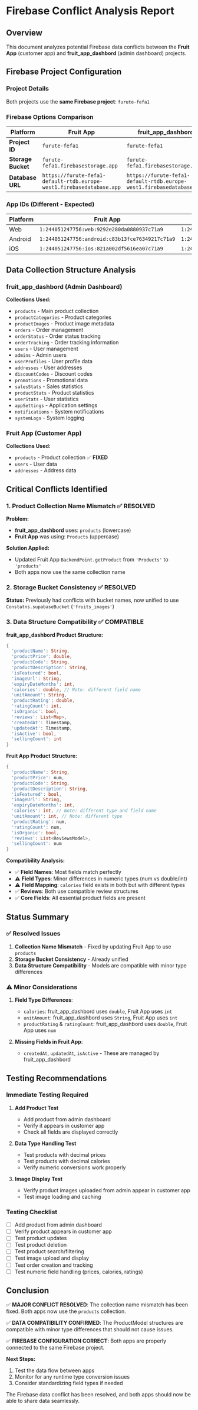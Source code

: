 # Firebase Conflict Analysis Report

## Overview
This document analyzes potential Firebase data conflicts between the **Fruit App** (customer app) and **fruit_app_dashbord** (admin dashboard) projects.

## Firebase Project Configuration

### Project Details
Both projects use the **same Firebase project**: `furute-fefa1`

### Firebase Options Comparison

| Platform | Fruit App | fruit_app_dashbord | Status |
|----------|-----------|-------------------|---------|
| **Project ID** | `furute-fefa1` | `furute-fefa1` | ✅ **Same** |
| **Storage Bucket** | `furute-fefa1.firebasestorage.app` | `furute-fefa1.firebasestorage.app` | ✅ **Same** |
| **Database URL** | `https://furute-fefa1-default-rtdb.europe-west1.firebasedatabase.app` | `https://furute-fefa1-default-rtdb.europe-west1.firebasedatabase.app` | ✅ **Same** |

### App IDs (Different - Expected)
| Platform | Fruit App | fruit_app_dashbord |
|----------|-----------|-------------------|
| Web | `1:244051247756:web:9292e280da0880937c71a9` | `1:244051247756:web:80733d79553d797a7c71a9` |
| Android | `1:244051247756:android:c83b13fce76349217c71a9` | `1:244051247756:android:65369e2aeb755d3b7c71a9` |
| iOS | `1:244051247756:ios:821a002df5616ea07c71a9` | `1:244051247756:ios:8b30d372af9272647c71a9` |

## Data Collection Structure Analysis

### fruit_app_dashbord (Admin Dashboard)
**Collections Used:**
- `products` - Main product collection
- `productCategories` - Product categories
- `productImages` - Product image metadata
- `orders` - Order management
- `orderStatus` - Order status tracking
- `orderTracking` - Order tracking information
- `users` - User management
- `admins` - Admin users
- `userProfiles` - User profile data
- `addresses` - User addresses
- `discountCodes` - Discount codes
- `promotions` - Promotional data
- `salesStats` - Sales statistics
- `productStats` - Product statistics
- `userStats` - User statistics
- `appSettings` - Application settings
- `notifications` - System notifications
- `systemLogs` - System logging

### Fruit App (Customer App)
**Collections Used:**
- `products` - Product collection ✅ **FIXED**
- `users` - User data
- `addresses` - Address data

## Critical Conflicts Identified

### 1. Product Collection Name Mismatch ✅ **RESOLVED**

**Problem:**
- **fruit_app_dashbord** uses: `products` (lowercase)
- **Fruit App** was using: `Products` (uppercase)

**Solution Applied:**
- Updated Fruit App `BackendPoint.getProduct` from `'Products'` to `'products'`
- Both apps now use the same collection name

### 2. Storage Bucket Consistency ✅ **RESOLVED**

**Status:** Previously had conflicts with bucket names, now unified to use `Constatns.supabaseBucket` (`'fruits_images'`)

### 3. Data Structure Compatibility ✅ **COMPATIBLE**

**fruit_app_dashbord Product Structure:**
```dart
{
  'productName': String,
  'productPrice': double,
  'productCode': String,
  'productDescription': String,
  'isFeatured': bool,
  'imageUrl': String,
  'expiryDateMonths': int,
  'calories': double, // Note: different field name
  'unitAmount': String,
  'productRating': double,
  'ratingCount': int,
  'isOrganic': bool,
  'reviews': List<Map>,
  'createdAt': Timestamp,
  'updatedAt': Timestamp,
  'isActive': bool,
  'sellingCount': int
}
```

**Fruit App Product Structure:**
```dart
{
  'productName': String,
  'productPrice': num,
  'productCode': String,
  'productDescription': String,
  'isFeatured': bool,
  'imageUrl': String,
  'expiryDateMonths': int,
  'calories': int, // Note: different type and field name
  'unitAmount': int, // Note: different type
  'productRating': num,
  'ratingCount': num,
  'isOrganic': bool,
  'reviews': List<ReviewsModel>,
  'sellingCount': num
}
```

**Compatibility Analysis:**
- ✅ **Field Names**: Most fields match perfectly
- ⚠️ **Field Types**: Minor differences in numeric types (num vs double/int)
- ⚠️ **Field Mapping**: `calories` field exists in both but with different types
- ✅ **Reviews**: Both use compatible review structures
- ✅ **Core Fields**: All essential product fields are present

## Status Summary

### ✅ Resolved Issues
1. **Collection Name Mismatch** - Fixed by updating Fruit App to use `products`
2. **Storage Bucket Consistency** - Already unified
3. **Data Structure Compatibility** - Models are compatible with minor type differences

### ⚠️ Minor Considerations
1. **Field Type Differences**: 
   - `calories`: fruit_app_dashbord uses `double`, Fruit App uses `int`
   - `unitAmount`: fruit_app_dashbord uses `String`, Fruit App uses `int`
   - `productRating` & `ratingCount`: fruit_app_dashbord uses `double`, Fruit App uses `num`

2. **Missing Fields in Fruit App**:
   - `createdAt`, `updatedAt`, `isActive` - These are managed by fruit_app_dashbord

## Testing Recommendations

### Immediate Testing Required

1. **Add Product Test**
   - Add product from admin dashboard
   - Verify it appears in customer app
   - Check all fields are displayed correctly

2. **Data Type Handling Test**
   - Test products with decimal prices
   - Test products with decimal calories
   - Verify numeric conversions work properly

3. **Image Display Test**
   - Verify product images uploaded from admin appear in customer app
   - Test image loading and caching

### Testing Checklist

- [ ] Add product from admin dashboard
- [ ] Verify product appears in customer app
- [ ] Test product updates
- [ ] Test product deletion
- [ ] Test product search/filtering
- [ ] Test image upload and display
- [ ] Test order creation and tracking
- [ ] Test numeric field handling (prices, calories, ratings)

## Conclusion

✅ **MAJOR CONFLICT RESOLVED**: The collection name mismatch has been fixed. Both apps now use the `products` collection.

✅ **DATA COMPATIBILITY CONFIRMED**: The ProductModel structures are compatible with minor type differences that should not cause issues.

✅ **FIREBASE CONFIGURATION CORRECT**: Both apps are properly connected to the same Firebase project.

**Next Steps:**
1. Test the data flow between apps
2. Monitor for any runtime type conversion issues
3. Consider standardizing field types if needed

The Firebase data conflict has been resolved, and both apps should now be able to share data seamlessly. 